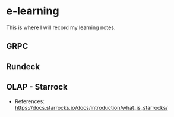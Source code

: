# e-learning
This is where I will record my learning notes.

## GRPC
## Rundeck
## OLAP - Starrock
- References: https://docs.starrocks.io/docs/introduction/what_is_starrocks/
